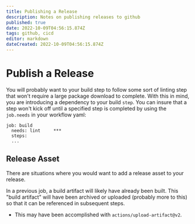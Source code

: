 ```yaml
---
title: Publishing a Release
description: Notes on publishing releases to github
published: true
date: 2022-10-09T04:56:15.874Z
tags: github, cicd
editor: markdown
dateCreated: 2022-10-09T04:56:15.874Z
---
```


# Publish a Release

You will probably want to your build step to follow some sort of linting step that won't require a large package download to complete. With this in mind, you are introducing a dependency to your build `step`. You can insure that a step won't kick off until a specified step is completed by using the `job.needs` in your workflow yaml:

```
job: build
  needs: lint     ***
  steps:
  ...
```

## Release Asset

There are situations where you would want to add a release asset to your release. 

In a previous job, a build artifact will likely have already been built. This "build artifact" will have been archived or uploaded (probably more to this) so that it can be referenced in subsequent steps. 

- This may have been accomplished with `actions/upload-artifact@v2`.



